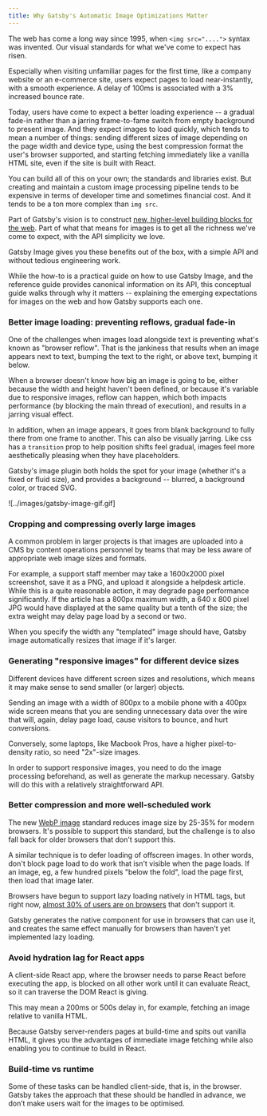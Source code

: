 ```yaml
---
title: Why Gatsby's Automatic Image Optimizations Matter
---
```


The web has come a long way since 1995, when `<img src="....">` syntax was invented. Our visual standards for what we've come to expect has risen. 

Especially when visiting unfamiliar pages for the first time, like a company website or an e-commerce site, users expect pages to load near-instantly, with a smooth experience. A delay of 100ms is associated with a 3% increased bounce rate.

Today, users have come to expect a better loading experience -- a gradual fade-in rather than a jarring frame-to-fame switch from empty background to present image. And they expect images to load quickly, which tends to mean a number of things: sending different sizes of image depending on the page width and device type, using the best compression format the user's browser supported, and starting fetching immediately like a vanilla HTML site, even if the site is built with React.

You can build all of this on your own; the standards and libraries exist. But creating and maintain a custom image processing pipeline tends to be expensive in terms of developer time and sometimes financial cost. And it tends to be a ton more complex than `img src`.

Part of Gatsby's vision is to construct [new, higher-level building blocks for the web](https://www.gatsbyjs.com/docs/conceptual/gatsby-core-philosophy/#construct-new-higher-level-web-building-blocks). Part of what that means for images is to get all the richness we've come to expect, with the API simplicity we love.

Gatsby Image gives you these benefits out of the box, with a simple API and without tedious engineering work.

While the how-to is a practical guide on how to use Gatsby Image, and the reference guide provides canonical information on its API, this conceptual guide walks through why it matters -- explaining the emerging expectations for images on the web and how Gatsby supports each one.
### Better image loading: preventing reflows, gradual fade-in

One of the challenges when images load alongside text is preventing what's known as "browser reflow". That is the jankiness that results when an image appears next to text, bumping the text to the right, or above text, bumping it below. 

When a browser doesn't know how big an image is going to be, either because the width and height haven't been defined, or because it's variable due to responsive images, reflow can happen, which both impacts performance (by blocking the main thread of execution), and results in a jarring visual effect.

In addition, when an image appears, it goes from blank background to fully there from one frame to another. This can also be visually jarring. Like css has a `transition` prop to help position shifts feel gradual, images feel more aesthetically pleasing when they have placeholders.

Gatsby's image plugin both holds the spot for your image (whether it's a fixed or fluid size), and provides a background -- blurred, a background color, or traced SVG.

![../images/gatsby-image-gif.gif]
### Cropping and compressing overly large images

A common problem in larger projects is that images are uploaded into a CMS by content operations personnel by teams that may be less aware of appropriate web image sizes and formats. 

For example, a support staff member may take a 1600x2000 pixel screenshot, save it as a PNG, and upload it alongside a helpdesk article. While this is a quite reasonable action, it may degrade page performance significantly. If the article has a 800px maximum width, a 640 x 800 pixel JPG would have displayed at the same quality but a tenth of the size; the extra weight may delay page load by a second or two. 

When you specify the width any "templated" image should have, Gatsby image automatically resizes that image if it's larger.
### Generating "responsive images" for different device sizes

Different devices have different screen sizes and resolutions, which means it may make sense to send smaller (or larger) objects. 

Sending an image with a width of 800px to a  mobile phone with a 400px wide screen means that you are sending unnecessary data over the wire that will, again, delay page load, cause visitors to bounce, and hurt conversions. 

Conversely, some laptops, like Macbook Pros, have a higher pixel-to-density ratio, so need "2x"-size images. 

In order to support responsive images, you need to do the image processing beforehand, as well as generate the markup necessary. Gatsby will do this with a relatively straightforward API.
### Better compression and more well-scheduled work

The new [WebP image](https://developers.google.com/speed/webp) standard reduces image size by 25-35% for modern browsers. It's possible to support this standard, but the challenge is to also fall back for older browsers that don't support this.

A similar technique is to defer loading of offscreen images. In other words, don't block page load to do work that isn't visible when the page loads. If an image, eg, a few hundred pixels "below the fold", load the page first, then load that image later. 

Browsers have begun to support lazy loading natively in HTML tags, but right now, [almost 30% of users are on browsers](https://caniuse.com/loading-lazy-attr) that don't support it.

Gatsby generates the native component for use in browsers that can use it, and creates the same effect manually for browsers than haven't yet implemented lazy loading. 
### Avoid hydration lag for React apps

A client-side React app, where the browser needs to parse React before executing the app, is blocked on all other work until it can evaluate React, so it can traverse the DOM React is giving. 

This may mean a 200ms or 500s delay in, for example, fetching an image relative to vanilla HTML. 

Because Gatsby server-renders pages at build-time and spits out vanilla HTML, it gives you the advantages of immediate image fetching while also enabling you to continue to build in React. 
### Build-time vs runtime

Some of these tasks can be handled client-side, that is, in the browser. Gatsby takes the approach that these should be handled in advance, we don’t make users wait for the images to be optimised.